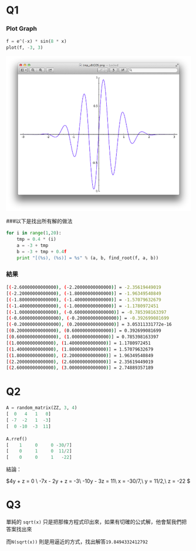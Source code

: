 # Q1

### Plot Graph

```python
f = e^(-x) * sin(8 * x)
plot(f, -3, 3)
```

![img](./function_plot.png)

###以下是找出所有解的做法

```python
for i in range(1,20):
    tmp = 0.4 * (i)
    a = -3 + tmp
    b = -3 + tmp + 0.4f
    print "[(%s), (%s)] = %s" % (a, b, find_root(f, a, b))
```

### 結果
```bash
[(-2.60000000000000), (-2.20000000000000)] = -2.35619449019
[(-2.20000000000000), (-1.80000000000000)] = -1.96349540849
[(-1.80000000000000), (-1.40000000000000)] = -1.57079632679
[(-1.40000000000000), (-1.00000000000000)] = -1.1780972451
[(-1.00000000000000), (-0.600000000000000)] = -0.785398163397
[(-0.600000000000000), (-0.200000000000000)] = -0.392699081699
[(-0.200000000000000), (0.200000000000000)] = 3.05311331772e-16
[(0.200000000000000), (0.600000000000000)] = 0.392699081699
[(0.600000000000000), (1.00000000000000)] = 0.785398163397
[(1.00000000000000), (1.40000000000000)] = 1.1780972451
[(1.40000000000000), (1.80000000000000)] = 1.57079632679
[(1.80000000000000), (2.20000000000000)] = 1.96349540849
[(2.20000000000000), (2.60000000000000)] = 2.35619449019
[(2.60000000000000), (3.00000000000000)] = 2.74889357189
```

# Q2

```python
A = random_matrix(ZZ, 3, 4)
[  0   4   1   0]
[ -7  -2   1  -3]
[  0 -10  -3  11]

A.rref()
[    1     0     0 -30/7]
[    0     1     0  11/2]
[    0     0     1   -22]
```
結論：

$4y + z = 0 \\
-7x - 2y + z = -3\\
-10y - 3z = 11\\
x = -30/7,\ y = 11/2,\ z = -22
$

# Q3 

單純的 `sqrt(x)` 只是把那條方程式印出來，如果有切確的公式解，他會幫我們把答案找出來

而`N(sqrt(x))` 則是用逼近的方式，找出解答`19.8494332412792`